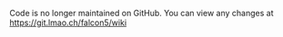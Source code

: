 Code is no longer maintained on GitHub. You can view any changes at https://git.lmao.ch/falcon5/wiki
